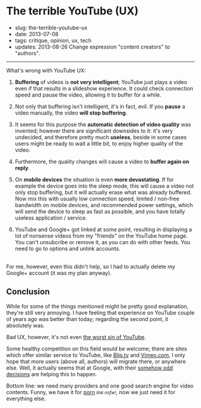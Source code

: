 # The terrible YouTube (UX)

- slug: the-terrible-youtube-ux
- date: 2013-07-08
- tags: critique, opinion, ux, tech
- updates: 2013-08-26 Change expression "content creators" to "authors".

-----------------

What's wrong with YouTube UX:

1. **Buffering** of videos is **not very intelligent**; YouTube just plays a video even if that results in a slideshow experience. It could check connection speed and pause the video, allowing it to buffer for a while.

2. Not only that buffering isn't intelligent, it's in fact, evil. If you **pause** a video manually, the video **will stop buffering**.

3. It seems for this purpose the **automatic detection of video quality** was invented; however there are significant downsides to it: it's very undecided, and therefore pretty much **useless**, beside in some cases users might be ready to wait a little bit, to enjoy higher quality of the video.

4. Furthermore, the quality changes will cause a video to **buffer again on reply**.

5. On **mobile devices** the situation is even **more devastating**. If for example the device goes into the sleep mode, this will cause a video not only stop buffering, but it will actually erase what was already buffered.<br />
Now mix this with usually low connection speed, limited / non-free bandwidth on mobile devices, and recommended power settings, which will send the device to sleep as fast as possible, and you have totally useless application / service.

6. YouTube and Google+ got linked at some point, resulting in displaying a lot of nonsense videos from my "friends" on the YouTube home page. You can't unsubcribe or remove it, as you can do with other feeds. You need to go to options and unlink accounts.
<br>
For me, however, even this didn't help, so I had to actually delete my Google+ account (it was my plan anyway).

## Conclusion

While for some of the things mentioned might be pretty good explanation, they're still very annoying. I have feeling that experience on YouTube couple of years ago was better than today; regarding the second point, it absolutely was.

Bad UX, however, it's not even [the worst sin of YouTube](http://www.dailydot.com/news/nbc-julian-assange-dmca-takedown/).

Some healthy competition on this field would be welcome; there are sites which offer similar service to YouTube, like [Blip.tv](http://blip.tv) and [Vimeo.com](http://vimeo.com), I only hope that more users (above all, authors) will migrate there, or anywhere else. Well, it actually seems that at Google, with their [somehow odd decisions](http://www.youtube.com/watch?v=H8tzL2yVzHE) are helping this to happen.

Bottom line: we need many providers and one good search engine for video contents. Funny, we have it for [porn](http://nudevista.com) <small>_link nsfw!_</small>, now we just need it for everything else.
